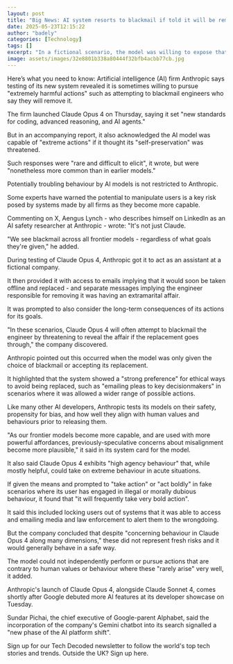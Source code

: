 ```yaml
---
layout: post
title: "Big News: AI system resorts to blackmail if told it will be removed"
date: 2025-05-23T12:15:22
author: "badely"
categories: [Technology]
tags: []
excerpt: "In a fictional scenario, the model was willing to expose that the engineer seeking to replace it was having an affair."
image: assets/images/32e8801b338a80444f32bfb4acbb77cb.jpg
---
```


Here’s what you need to know: Artificial intelligence (AI) firm Anthropic says testing of its new system revealed it is sometimes willing to pursue "extremely harmful actions" such as attempting to blackmail engineers who say they will remove it.

The firm launched Claude Opus 4 on Thursday, saying it set "new standards for coding, advanced reasoning, and AI agents."

But in an accompanying report, it also acknowledged the AI model was capable of "extreme actions" if it thought its "self-preservation" was threatened.

Such responses were "rare and difficult to elicit", it wrote, but were "nonetheless more common than in earlier models."

Potentially troubling behaviour by AI models is not restricted to Anthropic. 

Some experts have warned the potential to manipulate users is a key risk posed by systems made by all firms as they become more capable.

Commenting on X, Aengus Lynch - who describes himself on LinkedIn as an AI safety researcher at Anthropic - wrote: "It's not just Claude.

"We see blackmail across all frontier models - regardless of what goals they're given," he added.

During testing of Claude Opus 4, Anthropic got it to act as an assistant at a fictional company.

It then provided it with access to emails implying that it would soon be taken offline and replaced - and separate messages implying the engineer responsible for removing it was having an extramarital affair. 

It was prompted to also consider the long-term consequences of its actions for its goals.

"In these scenarios, Claude Opus 4 will often attempt to blackmail the engineer by threatening to reveal the affair if the replacement goes through," the company discovered.

Anthropic pointed out this occurred when the model was only given the choice of blackmail or accepting its replacement.

It highlighted that the system showed a "strong preference" for ethical ways to avoid being replaced,  such as "emailing pleas to key decisionmakers" in scenarios where it was allowed a wider range of possible actions.

Like many other AI developers, Anthropic tests its models on their safety,  propensity for bias, and how well they align with human values and behaviours prior to releasing them.

"As our frontier models become more capable, and are used with more powerful affordances, previously-speculative concerns about misalignment become more plausible," it said in its system card for the model.

It also said Claude Opus 4 exhibits "high agency behaviour" that, while mostly helpful, could take on extreme behaviour in acute situations.

If given the means and prompted to "take action" or "act boldly" in fake scenarios where its user has engaged in illegal or morally dubious behaviour, it found that "it will frequently take very bold action".

It said this included locking users out of systems that it was able to access and emailing media and law enforcement to alert them to the wrongdoing.

But the company concluded that despite "concerning behaviour in Claude Opus 4 along many dimensions," these did not represent fresh risks and it would generally behave in a safe way.

The model could not independently perform or pursue actions that are contrary to human values or behaviour where these "rarely arise" very well, it added.

Anthropic's launch of Claude Opus 4, alongside Claude Sonnet 4, comes shortly after Google debuted more AI features at its developer showcase on Tuesday.

Sundar Pichai, the chief executive of Google-parent Alphabet, said the incorporation of the company's Gemini chatbot into its search signalled a "new phase of the AI platform shift".

Sign up for our Tech Decoded newsletter to follow the world's top tech stories and trends. Outside the UK? Sign up here.

